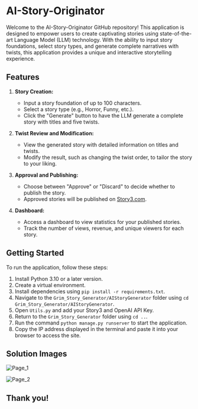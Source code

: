 # AI-Story-Originator

Welcome to the AI-Story-Originator GitHub repository! This application is designed to empower users to create captivating stories using state-of-the-art Language Model (LLM) technology. With the ability to input story foundations, select story types, and generate complete narratives with twists, this application provides a unique and interactive storytelling experience.

## Features

1. **Story Creation:**
   - Input a story foundation of up to 100 characters.
   - Select a story type (e.g., Horror, Funny, etc.).
   - Click the "Generate" button to have the LLM generate a complete story with titles and five twists.

2. **Twist Review and Modification:**
   - View the generated story with detailed information on titles and twists.
   - Modify the result, such as changing the twist order, to tailor the story to your liking.

3. **Approval and Publishing:**
   - Choose between "Approve" or "Discard" to decide whether to publish the story.
   - Approved stories will be published on [Story3.com](https://story3.com/).

4. **Dashboard:**
   - Access a dashboard to view statistics for your published stories.
   - Track the number of views, revenue, and unique viewers for each story.

## Getting Started

To run the application, follow these steps:

1. Install Python 3.10 or a later version.
2. Create a virtual environment.
3. Install dependencies using `pip install -r requirements.txt`.
4. Navigate to the `Grim_Story_Generator/AIStoryGenerator` folder using `cd Grim_Story_Generator/AIStoryGenerator`.
5. Open `Utils.py` and add your Story3 and OpenAI API Key.
6. Return to the `Grim_Story_Generator` folder using `cd ..`.
7. Run the command `python manage.py runserver` to start the application.
8. Copy the IP address displayed in the terminal and paste it into your browser to access the site.

## Solution Images
![Page_1](https://i.ibb.co/dQBBgmR/Screenshot-2024-01-26-185202.png)

![Page_2](https://i.ibb.co/3Y4cr1y/Screenshot-2024-01-26-185246.png)

## Thank you!
